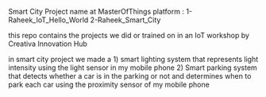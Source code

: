 Smart City Project name at MasterOfThings platform :  1-Raheek_IoT_Hello_World
                                                      2-Raheek_Smart_City

this repo contains the projects we did or trained on in an IoT workshop by Creativa Innovation Hub

in smart city project we made a 1) smart lighting system that represents light intensity using the light sensor in my mobile phone
                                2) Smart parking system that detects whether a car is in the parking or not and determines when to park each car
                                   using the proximity sensor of my mobile phone
